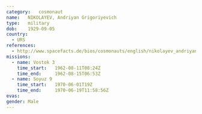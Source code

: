 ```yaml
---
category:	cosmonaut
name:	NIKOLAYEV, Andriyan Grigoriyevich 
type:	military
dob:	1929-09-05
country:
  - URS
references:
  - http://www.spacefacts.de/bios/cosmonauts/english/nikolayev_andriyan.htm
missions:
  - name: Vostok 3
    time_start:   1962-08-11T08:24Z
    time_end:     1962-08-15T06:53Z
  - name: Soyuz 9
    time_start:   1970-06-01T19Z
    time_end:     1970-06-19T11:58:56Z
evas:
gender:	Male
---
```

